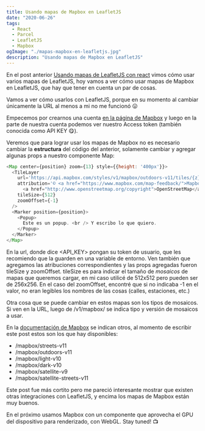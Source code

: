 ```yaml
---
title: Usando mapas de Mapbox en LeafletJS
date: "2020-06-26"
tags:
  - React
  - Parcel
  - LeafletJS
  - Mapbox
ogImage: "./mapas-mapbox-en-leafletjs.jpg"
description: "Usando mapas de Mapbox en LeafletJS"
---
```


En el post anterior [Usando mapas de LeafletJS con react](/posts/mapas-leafletjs-en-react/) vimos cómo usar varios mapas de LeafletJS, hoy 
vamos a ver cómo usar mapas de Mapbox en LeafletJS, que hay que tener en cuenta un par de cosas.

Vamos a ver cómo usarlos con LeafletJS, porque en su momento al cambiar únicamente la URL al menos a mi no me funcionó 😛

Empecemos por crearnos una cuenta [en la página de Mapbox](https://www.mapbox.com) y luego en la parte de nuestra cuenta 
podemos ver nuestro Access token (también conocida como API KEY 😋). 

Veremos que para lograr usar los mapas de Mapbox no es necesario cambiar la **estructura** del código del anterior, 
solamente cambiar y agregar algunas props a nuestro componente Map:

```js
<Map center={position} zoom={13} style={{height: '400px'}}>
  <TileLayer
    url='https://api.mapbox.com/styles/v1/mapbox/outdoors-v11/tiles/{z}/{x}/{y}?access_token=<API_KEY>'
    attribution='© <a href="https://www.mapbox.com/map-feedback/">Mapbox</a> © 
      <a href="http://www.openstreetmap.org/copyright">OpenStreetMap</a>'
    tileSize={512}
    zoomOffset={-1}
  />
  <Marker position={position}>
    <Popup>
      Este es un popup. <br /> Y escribo lo que quiero.
    </Popup>
  </Marker>
</Map>
```

En la <inline-code>url</inline-code>, donde dice <inline-code><API\_KEY></inline-code> pongan su token de usuario, que les recomiendo que la guarden en una variable de entorno. 
Ven también que agregamos las atribuciones correspondientes y las props agregadas 
fueron <inline-code>tileSize</inline-code> y <inline-code>zoomOffset</inline-code>. <inline-code>tileSize</inline-code> es para indicar el tamaño de _mosaicos_ de mapas que queremos cargar, en mi caso utilicé de 512x512 
pero pueden ser de 256x256. En el caso del <inline-code>zoomOffset</inline-code>, encontré que si no indicaba -1 en el valor, no eran legibles los nombres de las cosas (calles, 
estaciones, etc.)

Otra cosa que se puede cambiar en estos mapas son los tipos de mosaicos. Si ven en la URL, luego de <inline-code>/v1/mapbox/</inline-code> se indica tipo y versión de mosaicos a usar.

En la [documentación de Mapbox](https://docs.mapbox.com/api/maps/#styles) se indican otros, al momento de escribir este post estos son los que hay disponibles:

- <inline-code>/mapbox/streets-v11</inline-code>
- <inline-code>/mapbox/outdoors-v11</inline-code>
- <inline-code>/mapbox/light-v10</inline-code>
- <inline-code>/mapbox/dark-v10</inline-code>
- <inline-code>/mapbox/satellite-v9</inline-code>
- <inline-code>/mapbox/satellite-streets-v11</inline-code>

Este post fue más cortito pero me pareció interesante mostrar que existen otras integraciones con LeafletJS, y encima los mapas de Mapbox están 
muy buenos.

En el próximo usamos Mapbox con un componente que aprovecha el GPU del dispositivo para renderizado, con WebGL. Stay tuned! 📺